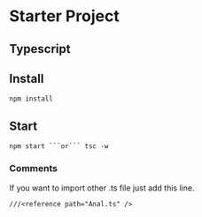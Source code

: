 # Starter Project 
## Typescript

## Install

```
npm install 
```

## Start

```
npm start ```or``` tsc -w
```
### Comments
If you want to import other .ts file just add this line.

```
///<reference path="Anal.ts" />
```
